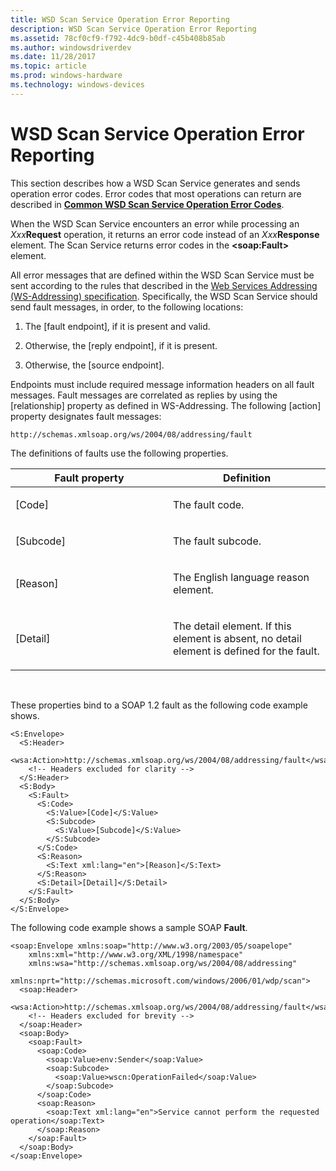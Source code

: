 ```yaml
---
title: WSD Scan Service Operation Error Reporting
description: WSD Scan Service Operation Error Reporting
ms.assetid: 78cf0cf9-f792-4dc9-b0df-c45b408b85ab
ms.author: windowsdriverdev
ms.date: 11/28/2017
ms.topic: article
ms.prod: windows-hardware
ms.technology: windows-devices
---
```


# WSD Scan Service Operation Error Reporting


This section describes how a WSD Scan Service generates and sends operation error codes. Error codes that most operations can return are described in [**Common WSD Scan Service Operation Error Codes**](common-wsd-scan-service-operation-error-codes.md).

When the WSD Scan Service encounters an error while processing an *Xxx***Request** operation, it returns an error code instead of an *Xxx***Response** element. The Scan Service returns error codes in the **&lt;soap:Fault&gt;** element.

All error messages that are defined within the WSD Scan Service must be sent according to the rules that described in the [Web Services Addressing (WS-Addressing) specification](http://go.microsoft.com/fwlink/p/?linkid=70144). Specifically, the WSD Scan Service should send fault messages, in order, to the following locations:

1.  The \[fault endpoint\], if it is present and valid.

2.  Otherwise, the \[reply endpoint\], if it is present.

3.  Otherwise, the \[source endpoint\].

Endpoints must include required message information headers on all fault messages. Fault messages are correlated as replies by using the \[relationship\] property as defined in WS-Addressing. The following \[action\] property designates fault messages:

```
http://schemas.xmlsoap.org/ws/2004/08/addressing/fault
```

The definitions of faults use the following properties.

<table>
<colgroup>
<col width="50%" />
<col width="50%" />
</colgroup>
<thead>
<tr class="header">
<th>Fault property</th>
<th>Definition</th>
</tr>
</thead>
<tbody>
<tr class="odd">
<td><p>[Code]</p></td>
<td><p>The fault code.</p></td>
</tr>
<tr class="even">
<td><p>[Subcode]</p></td>
<td><p>The fault subcode.</p></td>
</tr>
<tr class="odd">
<td><p>[Reason]</p></td>
<td><p>The English language reason element.</p></td>
</tr>
<tr class="even">
<td><p>[Detail]</p></td>
<td><p>The detail element. If this element is absent, no detail element is defined for the fault.</p></td>
</tr>
</tbody>
</table>

 

These properties bind to a SOAP 1.2 fault as the following code example shows.

```
<S:Envelope>
  <S:Header>
    <wsa:Action>http://schemas.xmlsoap.org/ws/2004/08/addressing/fault</wsa:Action>
    <!-- Headers excluded for clarity -->
  </S:Header>
  <S:Body>
    <S:Fault>
      <S:Code>
        <S:Value>[Code]</S:Value>
        <S:Subcode>
          <S:Value>[Subcode]</S:Value>
        </S:Subcode>
      </S:Code>
      <S:Reason>
        <S:Text xml:lang="en">[Reason]</S:Text>
      </S:Reason>
      <S:Detail>[Detail]</S:Detail>
    </S:Fault>
  </S:Body>
</S:Envelope>
```

The following code example shows a sample SOAP **Fault**.

```
<soap:Envelope xmlns:soap="http://www.w3.org/2003/05/soapelope"
    xmlns:xml="http://www.w3.org/XML/1998/namespace"
    xmlns:wsa="http://schemas.xmlsoap.org/ws/2004/08/addressing"
    xmlns:nprt="http://schemas.microsoft.com/windows/2006/01/wdp/scan">
  <soap:Header>
    <wsa:Action>http://schemas.xmlsoap.org/ws/2004/08/addressing/fault</wsa:Action>
    <!-- Headers excluded for brevity -->
  </soap:Header>
  <soap:Body>
    <soap:Fault>
      <soap:Code>
        <soap:Value>env:Sender</soap:Value>
        <soap:Subcode>
          <soap:Value>wscn:OperationFailed</soap:Value>
        </soap:Subcode>
      </soap:Code>
      <soap:Reason>
        <soap:Text xml:lang="en">Service cannot perform the requested operation</soap:Text>
      </soap:Reason>
    </soap:Fault>
  </soap:Body>
</soap:Envelope>
```

 

 





